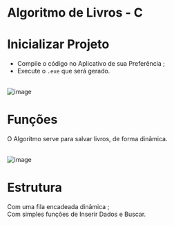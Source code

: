 # Algoritmo de Livros - C
# Inicializar Projeto
- Compile o código no Aplicativo de sua Preferência ;
- Execute o ```.exe``` que será gerado.<br><br>

 ![image](https://github.com/user-attachments/assets/6d80b0ae-f7ee-4fec-989c-befeec807dbf)


# Funções
O Algoritmo serve para salvar livros, de forma dinâmica.<br><br>

![image](https://github.com/user-attachments/assets/10961f4e-00f7-4589-8711-45b7ff710620)

# Estrutura
Com uma fila encadeada dinâmica ;<br>
Com simples funções de Inserir Dados e Buscar.
